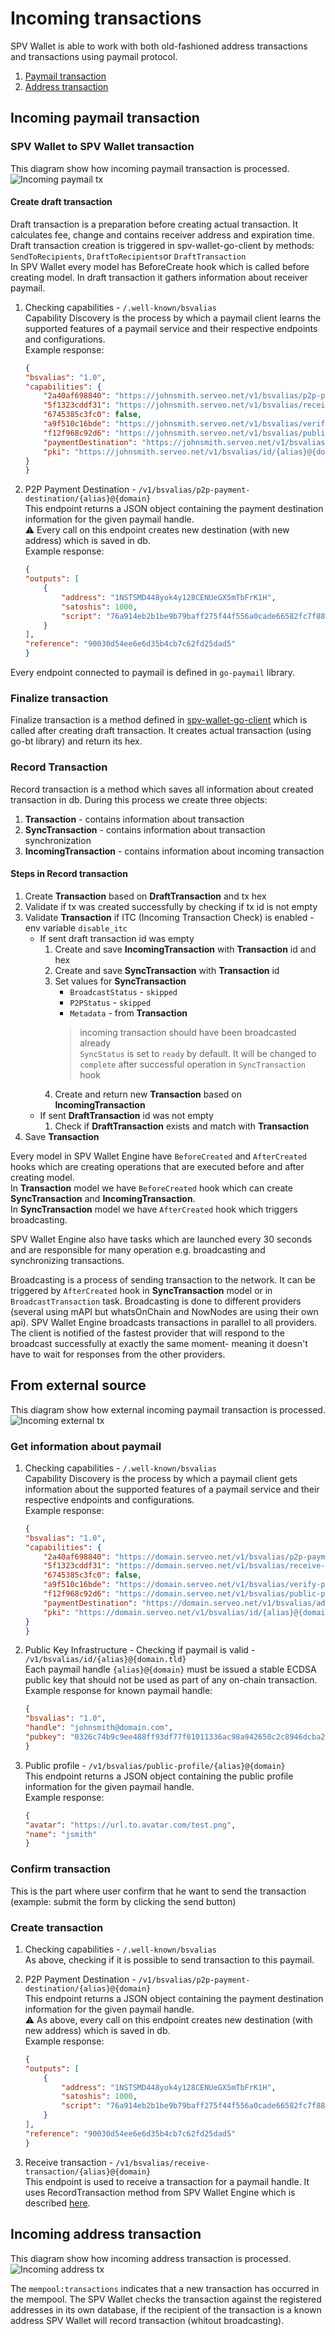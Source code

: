 # Incoming transactions

SPV Wallet is able to work with both old-fashioned address transactions and transactions using paymail protocol.

1. [Paymail transaction](#incoming-paymail-transaction)
2. [Address transaction](#incoming-address-transaction)

## Incoming paymail transaction

### SPV Wallet to SPV Wallet transaction

This diagram show how incoming paymail transaction is processed.
![Incoming paymail tx](incoming_paymail_tx.jpg "incoming_paymail_tx")

#### Create draft transaction

Draft transaction is a preparation before creating actual transaction. It calculates fee, change and contains receiver address and expiration time. Draft transaction creation is triggered in spv-wallet-go-client by methods: `SendToRecipients`, `DraftToRecipients`or `DraftTransaction` \
In SPV Wallet every model has BeforeCreate hook which is called before creating model. In draft transaction it gathers information about receiver paymail.

1. Checking capabilities - `/.well-known/bsvalias`\
   Capability Discovery is the process by which a paymail client learns the supported features of a paymail service and their respective endpoints and configurations.\
   Example response:

    ```json
   {
    "bsvalias": "1.0",
    "capabilities": {
        "2a40af698840": "https://johnsmith.serveo.net/v1/bsvalias/p2p-payment-destination/{alias}@{domain.tld}",
        "5f1323cddf31": "https://johnsmith.serveo.net/v1/bsvalias/receive-transaction/{alias}@{domain.tld}",
        "6745385c3fc0": false,
        "a9f510c16bde": "https://johnsmith.serveo.net/v1/bsvalias/verify-pubkey/{alias}@{domain.tld}/{pubkey}",
        "f12f968c92d6": "https://johnsmith.serveo.net/v1/bsvalias/public-profile/{alias}@{domain.tld}",
        "paymentDestination": "https://johnsmith.serveo.net/v1/bsvalias/address/{alias}@{domain.tld}",
        "pki": "https://johnsmith.serveo.net/v1/bsvalias/id/{alias}@{domain.tld}"
    }
    }
   ```

2. P2P Payment Destination - `/v1/bsvalias/p2p-payment-destination/{alias}@{domain}`\
   This endpoint returns a JSON object containing the payment destination information for the given paymail handle.\
   ⚠️ Every call on this endpoint creates new destination (with new address) which is saved in db.\
   Example response:

    ```json
   {
    "outputs": [
        {
            "address": "1NSTSMD448yok4y128CENUeGX5mTbFrK1H",
            "satoshis": 1000,
            "script": "76a914eb2b1be9b79baff275f44f556a0cade66582fc7f88ac"
        }
    ],
    "reference": "90030d54ee6e6d35b4cb7c62fd25dad5"
    }
   ```

Every endpoint connected to paymail is defined in `go-paymail` library.

### Finalize transaction

Finalize transaction is a method defined in [spv-wallet-go-client](../../spv-wallet-go-client/README.md) which is called after creating draft transaction. It creates actual transaction (using go-bt library) and return its hex.

### Record Transaction

Record transaction is a method which saves all information about created transaction in db. During this process we create three objects:

1. **Transaction** - contains information about transaction
2. **SyncTransaction** - contains information about transaction synchronization
3. **IncomingTransaction** - contains information about incoming transaction

#### Steps in Record transaction

1. Create **Transaction** based on **DraftTransaction** and tx hex
2. Validate if tx was created successfully by checking if tx id is not empty
3. Validate **Transaction** if ITC (Incoming Transaction Check) is enabled - env variable `disable_itc`
   * If sent draft transaction id was empty
     1. Create and save **IncomingTransaction** with **Transaction** id and hex
     2. Create and save **SyncTransaction** with **Transaction** id
     3. Set values for **SyncTransaction**
        * `BroadcastStatus` - `skipped`
        * `P2PStatus` - `skipped`
        * `Metadata` - from **Transaction**
        >  incoming transaction should have been broadcasted already\
        `SyncStatus` is set to `ready` by default. It will be changed to `complete` after successful operation in `SyncTransaction` hook
     4. Create and return new **Transaction** based on **IncomingTransaction**
   * If sent **DraftTransaction** id was not empty
     1. Check if **DraftTransaction** exists and match with **Transaction**
4. Save **Transaction**

Every model in SPV Wallet Engine have `BeforeCreated` and `AfterCreated` hooks which are creating operations that are executed before and after creating model.\
In **Transaction** model we have `BeforeCreated` hook which can create **SyncTransaction** and **IncomingTransaction**.\
In **SyncTransaction** model we have `AfterCreated` hook which triggers broadcasting.

SPV Wallet Engine also have tasks which are launched every 30 seconds and are responsible for many operation e.g. broadcasting and synchronizing transactions.

Broadcasting is a process of sending transaction to the network. It can be triggered by `AfterCreated` hook in **SyncTransaction** model or in `BroadcastTransaction` task.
Broadcasting is done to different providers (several using mAPI but whatsOnChain and NowNodes are using their own api). SPV Wallet Engine broadcasts transactions in parallel to all providers.
The client is notified of the fastest provider that will respond to the broadcast successfully at exactly the same moment- meaning it doesn't have to wait for responses from the other providers.

## From external source

This diagram show how external incoming paymail transaction is processed.
![Incoming external tx](incoming_external_paymail_tx.jpg "incoming_external_tx")

### Get information about paymail

1. Checking capabilities - `/.well-known/bsvalias`\
    Capability Discovery is the process by which a paymail client gets information about the supported features of a paymail service and their respective endpoints and configurations.\
    Example response:

    ```json
   {
    "bsvalias": "1.0",
    "capabilities": {
        "2a40af698840": "https://domain.serveo.net/v1/bsvalias/p2p-payment-destination/{alias}@{domain.tld}",
        "5f1323cddf31": "https://domain.serveo.net/v1/bsvalias/receive-transaction/{alias}@{domain.tld}",
        "6745385c3fc0": false,
        "a9f510c16bde": "https://domain.serveo.net/v1/bsvalias/verify-pubkey/{alias}@{domain.tld}/{pubkey}",
        "f12f968c92d6": "https://domain.serveo.net/v1/bsvalias/public-profile/{alias}@{domain.tld}",
        "paymentDestination": "https://domain.serveo.net/v1/bsvalias/address/{alias}@{domain.tld}",
        "pki": "https://domain.serveo.net/v1/bsvalias/id/{alias}@{domain.tld}"
    }
    }
   ```

2. Public Key Infrastructure - Checking if paymail is valid - `/v1/bsvalias/id/{alias}@{domain.tld}`\
   Each paymail handle `{alias}@{domain}` must be issued a stable ECDSA public key that should not be used as part of any on-chain transaction.
    Example response for known paymail handle:

    ```json
    {
    "bsvalias": "1.0",
    "handle": "johnsmith@domain.com",
    "pubkey": "0326c74b9c9ee488ff93df77f01011336ac98a942650c2c8946dcba2bbfa01eb56"
    }
    ```

3. Public profile - `/v1/bsvalias/public-profile/{alias}@{domain}`\
    This endpoint returns a JSON object containing the public profile information for the given paymail handle.\
    Example response:

    ```json
    {
    "avatar": "https://url.to.avatar.com/test.png",
    "name": "jsmith"
    }
   ```

### Confirm transaction

This is the part where user confirm that he want to send the transaction (example: submit the form by clicking the send button)

### Create transaction

1. Checking capabilities - `/.well-known/bsvalias`\
    As above, checking if it is possible to send transaction to this paymail.
2. P2P Payment Destination - `/v1/bsvalias/p2p-payment-destination/{alias}@{domain}`\
    This endpoint returns a JSON object containing the payment destination information for the given paymail handle.\
    ⚠️ As above, every call on this endpoint creates new destination (with new address) which is saved in db.\
    Example response:

    ```json
   {
    "outputs": [
        {
            "address": "1NSTSMD448yok4y128CENUeGX5mTbFrK1H",
            "satoshis": 1000,
            "script": "76a914eb2b1be9b79baff275f44f556a0cade66582fc7f88ac"
        }
    ],
    "reference": "90030d54ee6e6d35b4cb7c62fd25dad5"
    }
   ```

3. Receive transaction - `/v1/bsvalias/receive-transaction/{alias}@{domain}`\
    This endpoint is used to receive a transaction for a paymail handle. It uses RecordTransaction method from SPV Wallet Engine which is described [here](#record-transaction).

## Incoming address transaction

This diagram show how incoming address transaction is processed.
![Incoming address tx](incoming_address_tx.jpg "incoming_address_tx")

The `mempool:transactions` indicates that a new transaction has occurred in the mempool. The SPV Wallet checks the transaction against the registered addresses in its own database, if the recipient of the transaction is a known address SPV Wallet will record transaction (whitout broadcasting).
